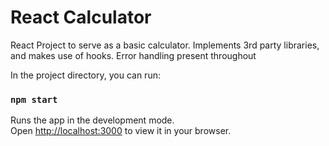 # React Calculator

React Project to serve as a basic calculator. Implements 3rd party libraries, and makes use of hooks. Error handling present throughout

In the project directory, you can run:

### `npm start`

Runs the app in the development mode.\
Open [http://localhost:3000](http://localhost:3000) to view it in your browser.
